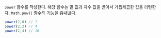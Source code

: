 `power` 함수를 작성한다. 해당 함수는 밑 값과 지수 값을 받아서 거듭제곱한 값을 리턴한다. `Math.pow()` 함수의 기능을 흉내낸다.

```js
power(2,0) // 1
power(2,2) // 4
power(2,4) // 16
```